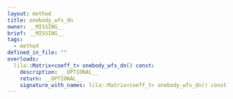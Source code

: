 ```yaml
---
layout: method
title: onebody_wfs_dn
owner: __MISSING__
brief: __MISSING__
tags:
  - method
defined_in_file: ""
overloads:
  lila::Matrix<coeff_t> onebody_wfs_dn() const:
    description: __OPTIONAL__
    return: __OPTIONAL__
    signature_with_names: lila::Matrix<coeff_t> onebody_wfs_dn() const
---
```


